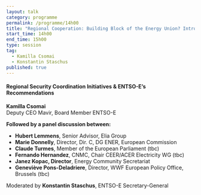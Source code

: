 ```yaml
---
layout: talk
category: programme
permalink: /programme/14h00
title: "Regional Cooperation: Building Block of the Energy Union? Introductory keynote"
start_time: 14h00
end_time: 15h00
type: session
tag: 
  - Kamilla Csomai
  - Konstantin Staschus
published: true
---
```



#### __Regional Security Coordination Initiatives & ENTSO-E’s Recommendations__
**Kamilla Csomai**<br>
Deputy CEO Mavir, Board Member ENTSO-E

__Followed by a panel discussion between:__

- __Hubert Lemmens__, Senior Advisor, Elia Group
- __Marie Donnelly__, Director, Dir. C, DG ENER, European Commission 
- __Claude Turmes__, Member of the European Parliament (tbc)
- __Fernando Hernandez__, CNMC, Chair CEER/ACER Electricity WG (tbc)
- __Janez Kopac, Director__, Energy Community Secretariat 
- __Geneviève Pons-Deladriere__, Director, WWF European Policy Office, Brussels (tbc)

Moderated by __Konstantin Staschus__, ENTSO-E Secretary-General
